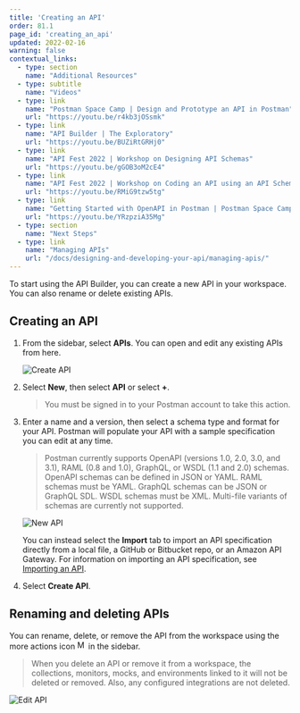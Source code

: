 ```yaml
---
title: 'Creating an API'
order: 81.1
page_id: 'creating_an_api'
updated: 2022-02-16
warning: false
contextual_links:
  - type: section
    name: "Additional Resources"
  - type: subtitle
    name: "Videos"
  - type: link
    name: "Postman Space Camp | Design and Prototype an API in Postman"
    url: "https://youtu.be/r4kb3jOSsmk"
  - type: link
    name: "API Builder | The Exploratory"
    url: "https://youtu.be/BUZiRtGRHj0"
  - type: link
    name: "API Fest 2022 | Workshop on Designing API Schemas"
    url: "https://youtu.be/gGOB3oM2cE4"
  - type: link
    name: "API Fest 2022 | Workshop on Coding an API using an API Schema"
    url: "https://youtu.be/RMiG9tzw5tg"
  - type: link
    name: "Getting Started with OpenAPI in Postman | Postman Space Camp"
    url: "https://youtu.be/YRzpziA35Mg"
  - type: section
    name: "Next Steps"
  - type: link
    name: "Managing APIs"
    url: "/docs/designing-and-developing-your-api/managing-apis/"
---
```


To start using the API Builder, you can create a new API in your workspace. You can also rename or delete existing APIs.

## Creating an API

1. From the sidebar, select __APIs__. You can open and edit any existing APIs from here.

   <img alt="Create API" src="https://assets.postman.com/postman-docs/v8-create-new-api2.jpg"/>

1. Select __New__, then select __API__ or select __+__.

   > You must be signed in to your Postman account to take this action.

1. Enter a name and a version, then select a schema type and format for your API. Postman will populate your API with a sample specification you can edit at any time.
   > Postman currently supports OpenAPI (versions 1.0, 2.0, 3.0, and 3.1), RAML (0.8 and 1.0), GraphQL, or WSDL (1.1 and 2.0) schemas. OpenAPI schemas can be defined in JSON or YAML. RAML schemas must be YAML. GraphQL schemas can be JSON or GraphQL SDL. WSDL schemas must be XML. Multi-file variants of schemas are currently not supported.

   ![New API](https://assets.postman.com/postman-docs/create-api-v9.jpg)

   You can instead select the **Import** tab to import an API specification directly from a local file, a GitHub or Bitbucket repo, or an Amazon API Gateway. For information on importing an API specification, see [Importing an API](/docs/designing-and-developing-your-api/importing-an-api/).

1. Select **Create API**.

## Renaming and deleting APIs

You can rename, delete, or remove the API from the workspace using the more actions icon <img alt="More actions icon" src="https://assets.postman.com/postman-docs/icon-more-actions-v9.jpg#icon" width="16px"> in the sidebar.

   > When you delete an API or remove it from a workspace, the collections, monitors, mocks, and environments linked to it will not be deleted or removed. Also, any configured integrations are not deleted.

   <img alt="Edit API" src="https://assets.postman.com/postman-docs/v8-more-actions2.jpg"/>
